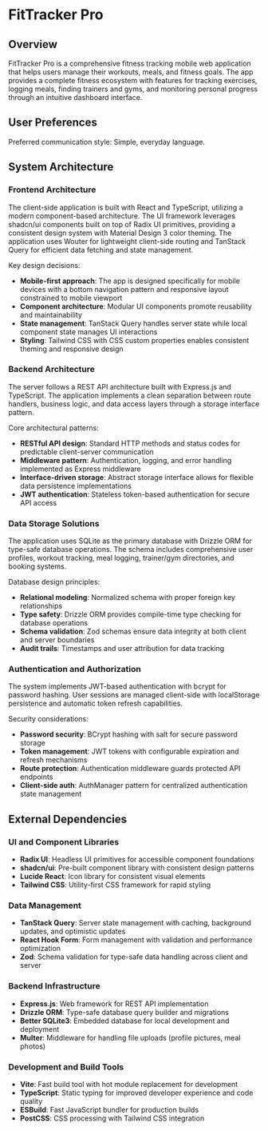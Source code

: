 # FitTracker Pro

## Overview

FitTracker Pro is a comprehensive fitness tracking mobile web application that helps users manage their workouts, meals, and fitness goals. The app provides a complete fitness ecosystem with features for tracking exercises, logging meals, finding trainers and gyms, and monitoring personal progress through an intuitive dashboard interface.

## User Preferences

Preferred communication style: Simple, everyday language.

## System Architecture

### Frontend Architecture
The client-side application is built with React and TypeScript, utilizing a modern component-based architecture. The UI framework leverages shadcn/ui components built on top of Radix UI primitives, providing a consistent design system with Material Design 3 color theming. The application uses Wouter for lightweight client-side routing and TanStack Query for efficient data fetching and state management.

Key design decisions:
- **Mobile-first approach**: The app is designed specifically for mobile devices with a bottom navigation pattern and responsive layout constrained to mobile viewport
- **Component architecture**: Modular UI components promote reusability and maintainability
- **State management**: TanStack Query handles server state while local component state manages UI interactions
- **Styling**: Tailwind CSS with CSS custom properties enables consistent theming and responsive design

### Backend Architecture
The server follows a REST API architecture built with Express.js and TypeScript. The application implements a clean separation between route handlers, business logic, and data access layers through a storage interface pattern.

Core architectural patterns:
- **RESTful API design**: Standard HTTP methods and status codes for predictable client-server communication
- **Middleware pattern**: Authentication, logging, and error handling implemented as Express middleware
- **Interface-driven storage**: Abstract storage interface allows for flexible data persistence implementations
- **JWT authentication**: Stateless token-based authentication for secure API access

### Data Storage Solutions
The application uses SQLite as the primary database with Drizzle ORM for type-safe database operations. The schema includes comprehensive user profiles, workout tracking, meal logging, trainer/gym directories, and booking systems.

Database design principles:
- **Relational modeling**: Normalized schema with proper foreign key relationships
- **Type safety**: Drizzle ORM provides compile-time type checking for database operations
- **Schema validation**: Zod schemas ensure data integrity at both client and server boundaries
- **Audit trails**: Timestamps and user attribution for data tracking

### Authentication and Authorization
The system implements JWT-based authentication with bcrypt for password hashing. User sessions are managed client-side with localStorage persistence and automatic token refresh capabilities.

Security considerations:
- **Password security**: BCrypt hashing with salt for secure password storage
- **Token management**: JWT tokens with configurable expiration and refresh mechanisms
- **Route protection**: Authentication middleware guards protected API endpoints
- **Client-side auth**: AuthManager pattern for centralized authentication state management

## External Dependencies

### UI and Component Libraries
- **Radix UI**: Headless UI primitives for accessible component foundations
- **shadcn/ui**: Pre-built component library with consistent design patterns
- **Lucide React**: Icon library for consistent visual elements
- **Tailwind CSS**: Utility-first CSS framework for rapid styling

### Data Management
- **TanStack Query**: Server state management with caching, background updates, and optimistic updates
- **React Hook Form**: Form management with validation and performance optimization
- **Zod**: Schema validation for type-safe data handling across client and server

### Backend Infrastructure
- **Express.js**: Web framework for REST API implementation
- **Drizzle ORM**: Type-safe database query builder and migrations
- **Better SQLite3**: Embedded database for local development and deployment
- **Multer**: Middleware for handling file uploads (profile pictures, meal photos)

### Development and Build Tools
- **Vite**: Fast build tool with hot module replacement for development
- **TypeScript**: Static typing for improved developer experience and code quality
- **ESBuild**: Fast JavaScript bundler for production builds
- **PostCSS**: CSS processing with Tailwind CSS integration